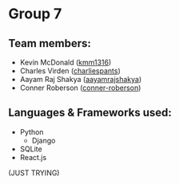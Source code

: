 # Group 7

## Team members:
* Kevin McDonald ([kmm1316](https://github.com/kmm1316))
* Charles Virden  ([charliespants](https://github.com/charliespants)) 
* Aayam Raj Shakya ([aayamrajshakya](https://github.com/aayamrajshakya))
* Conner Roberson ([conner-roberson](https://github.com/conner-roberson))

## Languages & Frameworks used:
* Python
	* Django
* SQLite
* React.js


(JUST TRYING)
